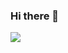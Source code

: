 ### Hi there 👋

<img src="https://img.shields.io/badge/kotlin-000000?style={flat}&logo=kotlin&logoColor=7F52FF"/>
